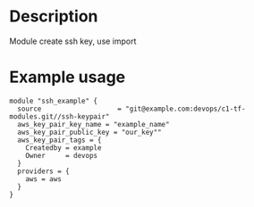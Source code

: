 # Description
Module create ssh key, use import

# Example usage
```commandline
module "ssh_example" {
  source                   = "git@example.com:devops/c1-tf-modules.git//ssh-keypair"
  aws_key_pair_key_name = "example_name"
  aws_key_pair_public_key = "our_key""
  aws_key_pair_tags = {
    Createdby = example
    Owner     = devops
  }
  providers = {
    aws = aws
  }
}
```
